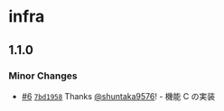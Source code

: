 # infra

## 1.1.0

### Minor Changes

- [#6](https://github.com/shuntaka9576/changeset-sandbox/pull/6) [`7bd1958`](https://github.com/shuntaka9576/changeset-sandbox/commit/7bd19588512ae407d49b51340f3c4a518ed4c1f3) Thanks [@shuntaka9576](https://github.com/shuntaka9576)! - 機能 C の実装
